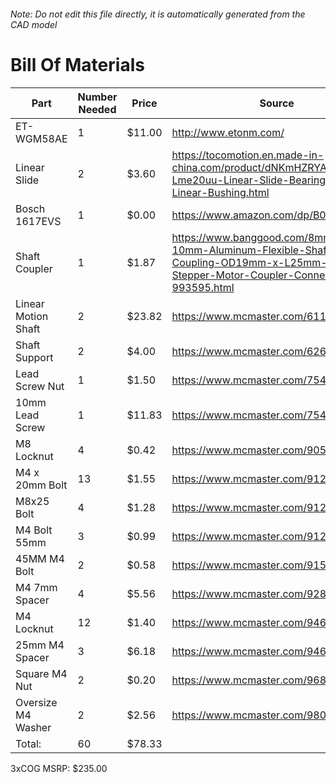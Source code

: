 ###### Note: Do not edit this file directly, it is automatically generated from the CAD model 
# Bill Of Materials 
 |Part|Number Needed|Price|Source| 
 |----|----------|-----|-----|
|ET-WGM58AE|1|$11.00|http://www.etonm.com/|
|Linear Slide|2|$3.60|https://tocomotion.en.made-in-china.com/product/dNKmHZRYAIWa/China-Lme20uu-Linear-Slide-Bearing-20mm-Linear-Bushing.html|
|Bosch 1617EVS|1|$0.00|https://www.amazon.com/dp/B00004TKHV|
|Shaft Coupler|1|$1.87|https://www.banggood.com/8mm-x-10mm-Aluminum-Flexible-Shaft-Coupling-OD19mm-x-L25mm-CNC-Stepper-Motor-Coupler-Connector-p-993595.html|
|Linear Motion Shaft|2|$23.82|https://www.mcmaster.com/6112k109|
|Shaft Support|2|$4.00|https://www.mcmaster.com/62645k42|
|Lead Screw Nut|1|$1.50|https://www.mcmaster.com/7549k16|
|10mm Lead Screw|1|$11.83|https://www.mcmaster.com/7549k71|
|M8 Locknut|4|$0.42|https://www.mcmaster.com/90576a117|
|M4 x 20mm Bolt|13|$1.55|https://www.mcmaster.com/91239a152|
|M8x25 Bolt|4|$1.28|https://www.mcmaster.com/91239a427|
|M4 Bolt 55mm|3|$0.99|https://www.mcmaster.com/91290a187|
|45MM M4 Bolt|2|$0.58|https://www.mcmaster.com/91502a134|
|M4 7mm Spacer|4|$5.56|https://www.mcmaster.com/92871a308|
|M4 Locknut|12|$1.40|https://www.mcmaster.com/94645a101|
|25mm M4 Spacer|3|$6.18|https://www.mcmaster.com/94669a092|
|Square M4 Nut|2|$0.20|https://www.mcmaster.com/96887a329|
|Oversize M4 Washer|2|$2.56|https://www.mcmaster.com/98040a102|
|Total: |60|$78.33| |

 3xCOG MSRP: $235.00